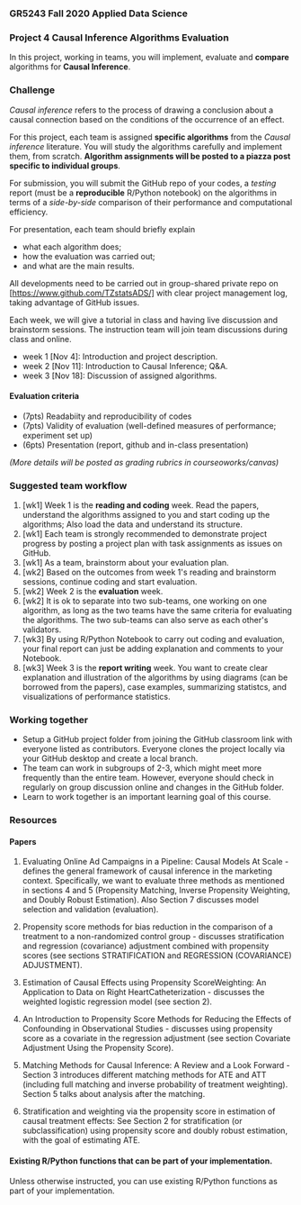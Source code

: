 ### GR5243 Fall 2020 Applied Data Science
### Project 4 Causal Inference Algorithms Evaluation

In this project, working in teams, you will implement, evaluate and **compare** algorithms for **Causal Inference**.

### Challenge
*Causal inference* refers to the process of drawing a conclusion about a causal connection based on the conditions of the occurrence of an effect.

For this project, each team is assigned **specific algorithms** from the *Causal inference* literature. You will study the algorithms carefully and implement them, from scratch. **Algorithm assignments will be posted to a piazza post specific to individual groups**.

For submission, you will submit the GitHub repo of your codes, a *testing* report (must be a **reproducible** R/Python notebook) on the algorithms in terms of a *side-by-side* comparison of their performance and computational efficiency. 

For presentation, each team should briefly explain 

+ what each algorithm does;
+ how the evaluation was carried out; 
+ and what are the main results. 

All developments need to be carried out in group-shared private repo on [https://www.github.com/TZstatsADS/] with clear project management log, taking advantage of GitHub issues. 

Each week, we will give a tutorial in class and having live discussion and brainstorm sessions. The instruction team will join team discussions during class and online. 

- week 1 [Nov 4]: Introduction and project description.
- week 2 [Nov 11]: Introduction to Causal Inference; Q&A.
- week 3 [Nov 18]: Discussion of assigned algorithms.

#### Evaluation criteria 

- (7pts) Readabiity and reproducibility of codes
- (7pts) Validity of evaluation (well-defined measures of performance; experiment set up)
- (6pts) Presentation (report, github and in-class presentation)

*(More details will be posted as grading rubrics in courseoworks/canvas)*

### Suggested team workflow
1. [wk1] Week 1 is the **reading and coding** week. Read the papers, understand the algorithms assigned to you and start coding up the algorithms; Also load the data and understand its structure. 
2. [wk1] Each team is strongly recommended to demonstrate project progress by posting a project plan with task assignments as issues on GitHub. 
4. [wk1] As a team, brainstorm about your evaluation plan.  
5. [wk2] Based on the outcomes from week 1's reading and brainstorm sessions, continue coding and start evaluation. 
6. [wk2] Week 2 is the **evaluation** week. 
7. [wk2] It is ok to separate into two sub-teams, one working on one algorithm, as long as the two teams have the same criteria for evaluating the algorithms. The two sub-teams can also serve as each other's validators. 
8. [wk3] By using R/Python Notebook to carry out coding and evaluation, your final report can just be adding explanation and comments to your Notebook. 
9. [wk3] Week 3 is the **report writing** week. You want to create clear explanation and illustration of the algorithms by using diagrams (can be borrowed from the papers), case examples, summarizing statistcs, and visualizations of performance statistics.

### Working together
- Setup a GitHub project folder from joining the GitHub classroom link with everyone listed as contributors. Everyone clones the project locally via your GitHub desktop and create a local branch. 
- The team can work in subgroups of 2-3, which might meet more frequently than the entire team. However, everyone should check in regularly on group discussion online and changes in the GitHub folder.
- Learn to work together is an important learning goal of this course.   

### Resources

#### Papers

1. Evaluating Online Ad Campaigns in a Pipeline: Causal Models At Scale - defines the general framework of causal inference in the marketing context. Specifically, we want to evaluate three methods as mentioned in sections 4 and 5 (Propensity Matching, Inverse Propensity Weighting, and Doubly Robust Estimation). Also Section 7 discusses model selection and validation (evaluation).

2. Propensity score methods for bias reduction in the comparison of a treatment to a non-randomized control group - discusses stratification and regression (covariance) adjustment combined with propensity scores (see sections STRATIFICATION and REGRESSION (COVARIANCE) ADJUSTMENT).

3. Estimation of Causal Effects using Propensity ScoreWeighting: An Application to Data on Right HeartCatheterization - discusses the weighted logistic regression model (see section 2).

4. An Introduction to Propensity Score Methods for Reducing the Effects of Confounding in Observational Studies - discusses using propensity score as a covariate in the regression adjustment (see section Covariate Adjustment Using the Propensity Score).

5. Matching Methods for Causal Inference: A Review and a Look Forward - Section 3 introduces different matching methods for ATE and ATT (including full matching and inverse probability of treatment weighting). Section 5 talks about analysis after the matching.

6. Stratification and weighting via the propensity score in estimation of causal treatment effects: See Section 2 for stratification (or subclassification) using propensity score and doubly robust estimation, with the goal of estimating ATE.

#### Existing R/Python functions that can be part of your implementation.

Unless otherwise instructed, you can use existing R/Python functions as part of your implementation.
